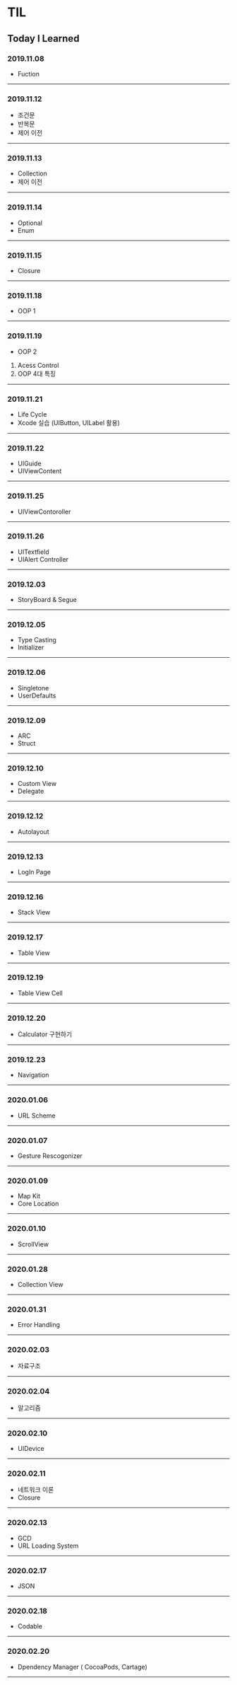 # TIL
## Today I Learned


### 2019.11.08

- Fuction
------------------------
### 2019.11.12

- 조건문
- 반복문
- 제어 이전
------------------------
### 2019.11.13

- Collection
- 제어 이전
------------------------
### 2019.11.14

- Optional
- Enum
------------------------
### 2019.11.15

- Closure
------------------------
### 2019.11.18

- OOP 1
-----------------------
### 2019.11.19

- OOP 2 
1. Acess Control
2. OOP 4대 특징
-----------------------
### 2019.11.21

- Life Cycle
- Xcode 실습 (UIButton, UILabel 활용)

--------------------------
### 2019.11.22

- UIGuide
- UIViewContent
-------------------------
### 2019.11.25

- UIViewContoroller
-------------------------
### 2019.11.26

- UITextfield
- UIAlert Controller
-----------------------
### 2019.12.03

- StoryBoard & Segue
-----------------------
### 2019.12.05

- Type Casting
- Initializer
----------------------
### 2019.12.06

- Singletone
- UserDefaults
-----------------------
### 2019.12.09

- ARC
- Struct
----------------------
### 2019.12.10

- Custom View
- Delegate
---------------------
### 2019.12.12

- Autolayout
---------------------
### 2019.12.13

- LogIn Page
--------------------
### 2019.12.16

- Stack View
--------------------
### 2019.12.17

- Table View
--------------------
### 2019.12.19

- Table View Cell
--------------------
### 2019.12.20

- Calculator 구현하기
--------------------
### 2019.12.23

- Navigation
----------------------
### 2020.01.06

- URL Scheme
---------------------
### 2020.01.07

- Gesture Rescogonizer
----------------------
### 2020.01.09

- Map Kit
- Core Location
------------------------
### 2020.01.10

- ScrollView
---------------------
### 2020.01.28

- Collection View
---------------------
### 2020.01.31

- Error Handling
---------------------
### 2020.02.03

- 자료구조
----------------------
### 2020.02.04

- 알고리즘
----------------------
### 2020.02.10

- UIDevice
----------------------
### 2020.02.11

- 네트워크 이론
- Closure
----------------------
### 2020.02.13

- GCD
- URL Loading System
---------------------
### 2020.02.17

- JSON
---------------------
### 2020.02.18

- Codable
----------------------
### 2020.02.20

- Dpendency Manager
( CocoaPods, Cartage)
-----------------------

